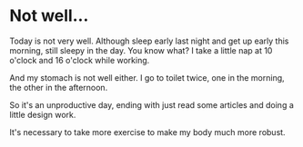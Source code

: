 # Not well...

Today is not very well. Although sleep early last night and get up early this morning, still sleepy in the day. You know what? I take a little nap at 10 o'clock and 16 o'clock while working.

And my stomach is not well either. I go to toilet twice, one in the morning, the other in the afternoon.

So it's an unproductive day, ending with just read some articles and doing a little design work.

It's necessary to take more exercise to make my body much more robust.